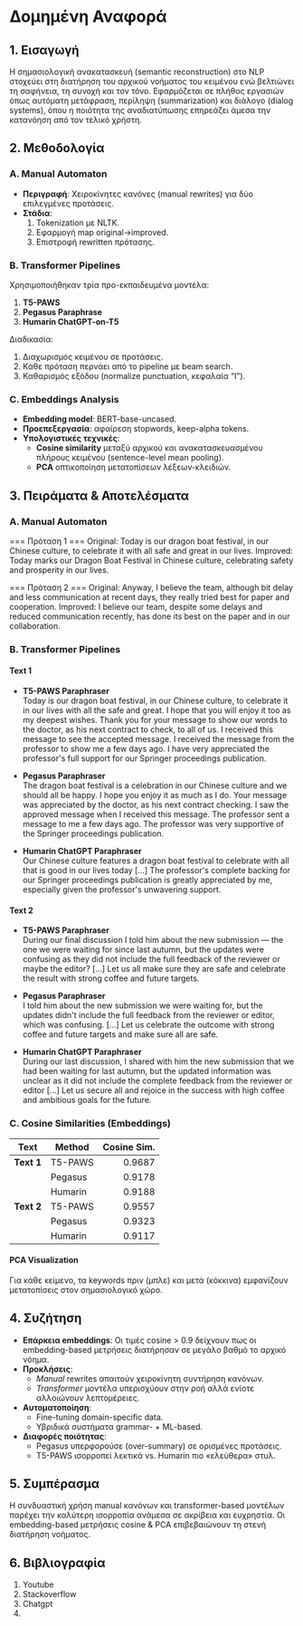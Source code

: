 # Δομημένη Αναφορά

## 1. Εισαγωγή
Η σημασιολογική ανακατασκευή (semantic reconstruction) στο NLP στοχεύει στη διατήρηση του αρχικού νοήματος του κειμένου ενώ βελτιώνει τη σαφήνεια, τη συνοχή και τον τόνο. Εφαρμόζεται σε πλήθος εργασιών όπως αυτόματη μετάφραση, περίληψη (summarization) και διάλογο (dialog systems), όπου η ποιότητα της αναδιατύπωσης επηρεάζει άμεσα την κατανόηση από τον τελικό χρήστη.

## 2. Μεθοδολογία

### Α. Manual Automaton  
- **Περιγραφή**: Χειροκίνητες κανόνες (manual rewrites) για δύο επιλεγμένες προτάσεις.  
- **Στάδια**:  
  1. Tokenization με NLTK.  
  2. Εφαρμογή map original→improved.  
  3. Επιστροφή rewritten πρότασης.  

### Β. Transformer Pipelines  
Χρησιμοποιήθηκαν τρία προ-εκπαιδευμένα μοντέλα:
1. **T5-PAWS**  
2. **Pegasus Paraphrase**  
3. **Humarin ChatGPT-on-T5**  

Διαδικασία:
1. Διαχωρισμός κειμένου σε προτάσεις.  
2. Κάθε πρόταση περνάει από το pipeline με beam search.  
3. Καθαρισμός εξόδου (normalize punctuation, κεφαλαία “I”).  

### C. Embeddings Analysis  
- **Embedding model**: BERT-base-uncased.  
- **Προεπεξεργασία**: αφαίρεση stopwords, keep-alpha tokens.  
- **Υπολογιστικές τεχνικές**:  
  - **Cosine similarity** μεταξύ αρχικού και ανακατασκευασμένου πλήρους κειμένου (sentence-level mean pooling).  
  - **PCA** οπτικοποίηση μετατοπίσεων λέξεων-κλειδιών.

## 3. Πειράματα & Αποτελέσματα

### A. Manual Automaton  
=== Πρόταση 1 ===
Original: Today is our dragon boat festival, in our Chinese culture, to celebrate it with all safe and great in our lives.
Improved: Today marks our Dragon Boat Festival in Chinese culture, celebrating safety and prosperity in our lives.

=== Πρόταση 2 ===
Original: Anyway, I believe the team, although bit delay and less communication at recent days, they really tried best for paper and cooperation.
Improved: I believe our team, despite some delays and reduced communication recently, has done its best on the paper and in our collaboration.



### B. Transformer Pipelines

#### Text 1
- **T5-PAWS Paraphraser**  
  Today is our dragon boat festival, in our Chinese culture, to celebrate it in our lives with all the safe and great. I hope that you will enjoy it too as my deepest wishes. Thank you for your message to show our words to the doctor, as his next contract to check, to all of us. I received this message to see the accepted message. I received the message from the professor to show me a few days ago. I have very appreciated the professor's full support for our Springer proceedings publication.

- **Pegasus Paraphraser**  
  The dragon boat festival is a celebration in our Chinese culture and we should all be happy. I hope you enjoy it as much as I do. Your message was appreciated by the doctor, as his next contract checking. I saw the approved message when I received this message. The professor sent a message to me a few days ago. The professor was very supportive of the Springer proceedings publication.

- **Humarin ChatGPT Paraphraser**  
  Our Chinese culture features a dragon boat festival to celebrate with all that is good in our lives today [...] The professor's complete backing for our Springer proceedings publication is greatly appreciated by me, especially given the professor's unwavering support.

#### Text 2
- **T5-PAWS Paraphraser**  
  During our final discussion I told him about the new submission — the one we were waiting for since last autumn, but the updates were confusing as they did not include the full feedback of the reviewer or maybe the editor? [...] Let us all make sure they are safe and celebrate the result with strong coffee and future targets.

- **Pegasus Paraphraser**  
  I told him about the new submission we were waiting for, but the updates didn't include the full feedback from the reviewer or editor, which was confusing. [...] Let us celebrate the outcome with strong coffee and future targets and make sure all are safe.

- **Humarin ChatGPT Paraphraser**  
  During our last discussion, I shared with him the new submission that we had been waiting for last autumn, but the updated information was unclear as it did not include the complete feedback from the reviewer or editor [...] Let us secure all and rejoice in the success with high coffee and ambitious goals for the future.

### C. Cosine Similarities (Embeddings)

| Text    | Method   | Cosine Sim. |
|---------|----------|------------:|
| **Text 1** | T5-PAWS   | 0.9687     |
|         | Pegasus  | 0.9178     |
|         | Humarin  | 0.9188     |
| **Text 2** | T5-PAWS   | 0.9557     |
|         | Pegasus  | 0.9323     |
|         | Humarin  | 0.9117     |

#### PCA Visualization  
Για κάθε κείμενο, τα keywords πριν (μπλε) και μετά (κόκκινα) εμφανίζουν μετατοπίσεις στον σημασιολογικό χώρο.

## 4. Συζήτηση
- **Επάρκεια embeddings**: Οι τιμές cosine > 0.9 δείχνουν πως οι embedding-based μετρήσεις διατήρησαν σε μεγάλο βαθμό το αρχικό νόημα.  
- **Προκλήσεις**:  
  - *Manual* rewrites απαιτούν χειροκίνητη συντήρηση κανόνων.  
  - *Transformer* μοντέλα υπερισχύουν στην ροή αλλά ενίοτε αλλοιώνουν λεπτομέρειες.  
- **Αυτοματοποίηση**:  
  - Fine-tuning domain-specific data.  
  - Υβριδικά συστήματα grammar- + ML-based.  
- **Διαφορές ποιότητας**:  
  - Pegasus υπερφορούσε (over-summary) σε ορισμένες προτάσεις.  
  - T5-PAWS ισορροπεί λεκτικά vs. Humarin πιο «ελεύθερα» στυλ.

## 5. Συμπέρασμα
Η συνδυαστική χρήση manual κανόνων και transformer-based μοντέλων παρέχει την καλύτερη ισορροπία ανάμεσα σε ακρίβεια και ευχρηστία. Οι embedding-based μετρήσεις cosine & PCA επιβεβαιώνουν τη στενή διατήρηση νοήματος.

## 6. Βιβλιογραφία
1. Youtube
2. Stackoverflow
3. Chatgpt
4. 
